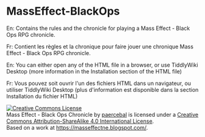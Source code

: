 # MassEffect-BlackOps

En: Contains the rules and the chronicle for playing a Mass Effect - Black Ops RPG chronicle.

Fr: Contient les règles et la chronique pour faire jouer une chronique Mass Effect - Black Ops RPG chronicle.

En: You can either open any of the HTML file in a browser, or use TiddlyWiki Desktop (more information in the Installation section of the HTML file)

Fr: Vous pouvez soit ouvrir l'un des fichiers HTML dans un navigateur, ou utiliser TiddlyWiki Desktop (plus d'information est disponible dans la section Installation du fichier HTML)

<a rel="license" href="http://creativecommons.org/licenses/by-sa/4.0/"><img alt="Creative Commons License" style="border-width:0" src="https://i.creativecommons.org/l/by-sa/4.0/88x31.png" /></a><br /><span xmlns:dct="http://purl.org/dc/terms/" property="dct:title">Mass Effect - Black Ops Chronicle</span> by <a xmlns:cc="http://creativecommons.org/ns#" href="https://github.com/paercebal" property="cc:attributionName" rel="cc:attributionURL">paercebal</a> is licensed under a <a rel="license" href="http://creativecommons.org/licenses/by-sa/4.0/">Creative Commons Attribution-ShareAlike 4.0 International License</a>.<br />Based on a work at <a xmlns:dct="http://purl.org/dc/terms/" href="https://masseffectne.blogspot.com/" rel="dct:source">https://masseffectne.blogspot.com/</a>.
